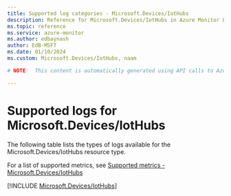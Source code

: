 ```yaml
---
title: Supported log categories - Microsoft.Devices/IotHubs
description: Reference for Microsoft.Devices/IotHubs in Azure Monitor Logs.
ms.topic: reference
ms.service: azure-monitor
ms.author: edbaynash
author: EdB-MSFT
ms.date: 01/10/2024
ms.custom: Microsoft.Devices/IotHubs, naam

# NOTE:  This content is automatically generated using API calls to Azure. Any edits made on these files will be overwritten in the next run of the script. 

---
```





# Supported logs for Microsoft.Devices/IotHubs  
The following table lists the types of logs available for the Microsoft.Devices/IotHubs resource type.
  
  
  
For a list of supported metrics, see [Supported metrics - Microsoft.Devices/IotHubs](../supported-metrics/microsoft-devices-iothubs-metrics.md)  
  

  
[!INCLUDE [Microsoft.Devices/IotHubs](./includes/microsoft-devices-iothubs-logs-include.md)]  
  
  

